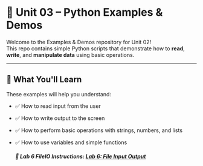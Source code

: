 # 🐍 Unit 03 – Python Examples & Demos

Welcome to the Examples & Demos repository for Unit 02!  
This repo contains simple Python scripts that demonstrate how to **read**, **write**, and **manipulate data** using basic operations.

---

## 📘 What You'll Learn

These examples will help you understand:

- ✅ How to read input from the user
- ✅ How to write output to the screen
- ✅ How to perform basic operations with strings, numbers, and lists
- ✅ How to use variables and simple functions

  ##### 📌 Lab 6 FileIO Instructions: [Lab 6: File Input Output](Lab_06/FileIO_README.txt)
